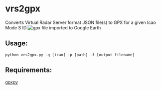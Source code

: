 # vrs2gpx
Converts Virtual Radar Server format JSON file(s) to GPX for a given Icao Mode S ID
![gpx file imported to Google Earth](https://github.com/patmont/vrs2gpx/blob/master/readme%20image.png)

## Usage:
  ```
  python vrs2gpx.py -q [icao] -p [path] -f [output filename]
  ```
## Requirements: 
  [gpxpy](https://github.com/tkrajina/gpxpy)


